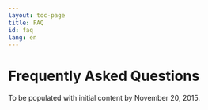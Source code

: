```yaml
---
layout: toc-page
title: FAQ
id: faq
lang: en
---
```


# Frequently Asked Questions

To be populated with initial content by November 20, 2015.


